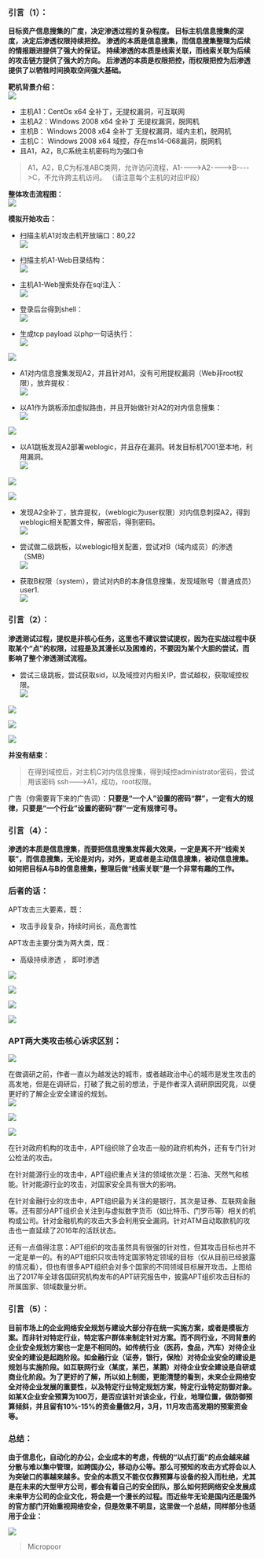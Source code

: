 
### 引言（1）：

**目标资产信息搜集的广度，决定渗透过程的复杂程度。
目标主机信息搜集的深度，决定后渗透权限持续把控。
渗透的本质是信息搜集，而信息搜集整理为后续的情报跟进提供了强大的保证。
持续渗透的本质是线索关联，而线索关联为后续的攻击链方提供了强大的方向。
后渗透的本质是权限把控，而权限把控为后渗透提供了以牺牲时间换取空间强大基础。**

**靶机背景介绍：**  
![](media/eb0714612b4e03133ba10e14ef174b4c.jpg)

* 主机A1：CentOs x64 全补丁，无提权漏洞，可互联网  
* 主机A2：Windows 2008 x64 全补丁 无提权漏洞，脱网机  
* 主机B： Windows 2008 x64 全补丁 无提权漏洞，域内主机，脱网机  
* 主机C： Windows 2008 x64 域控，存在ms14-068漏洞，脱网机  
* 且A1，A2，B,C系统主机密码均为强口令

>   A1，A2，B,C为标准ABC类网，允许访问流程，A1----\>A2----\>B----\>C，不允许跨主机访问。
>   （请注意每个主机的对应IP段）

**整体攻击流程图：**  
![](media/0e9ff50f2d0823e678528868b243ccce.jpg)

**模拟开始攻击：**  

* 扫描主机A1对攻击机开放端口：80,22  
![](media/fad85d3505b5e71286df9d301f167de2.jpg)

* 扫描主机A1-Web目录结构：  
![](media/813af1b732caf9c0adce3dade376694f.jpg)

* 主机A1-Web搜索处存在sql注入：  
![](media/9a59cdceb1ea09a49a82f81eb778003b.jpg)

* 登录后台得到shell：  
![](media/ad06e8c45d69e5e450aa3c379ef04eee.jpg)

* 生成tcp payload 以php一句话执行：  
![](media/89c0851c3482a55632b708c5bce2ad18.jpg)  

![](media/a5b217214c10db82110bcb34a166a53f.jpg)

* A1对内信息搜集发现A2，并且针对A1，没有可用提权漏洞（Web非root权限），放弃提权：  
![](media/7f18b933fee393c1150a36f603ca5aac.jpg)

* 以A1作为跳板添加虚拟路由，并且开始做针对A2的对内信息搜集：  
![](media/3d57cf1f1005ba4254aa57971286df86.jpg)

![](media/9977d347d014885a6b6f051ecf337acd.jpg)

* 以A1跳板发现A2部署weblogic，并且存在漏洞。转发目标机7001至本地，利用漏洞。  
![](media/278d82913ceca2d619234f4a602c908d.jpg)

![](media/e3ee48eafcd1322980a2a2b4dbc81161.jpg)

![](media/ec698d2c28ce34078f6fb28955826036.jpg)

* 发现A2全补丁，放弃提权，（weblogic为user权限）对内信息刺探A2，得到 weblogic相关配置文件，解密后，得到密码。  
![](media/48ce8cfde97da6cc01a6310c13c93eba.jpg)

* 尝试做二级跳板，以weblogic相关配置，尝试对B（域内成员）的渗透（SMB）  
![](media/b033dbb98df945e1629016daa8f715fa.jpg)

* 获取B权限（system），尝试对内B的本身信息搜集，发现域账号（普通成员）user1.  
![](media/e6619fad61ae8258bbf571a061816eab.jpg)

### 引言（2）：

**渗透测试过程，提权是非核心任务，这里也不建议尝试提权，因为在实战过程中获取某个“点”的权限，过程是及其漫长以及困难的，不要因为某个大胆的尝试，而影响了整个渗透测试流程。**  

* 尝试三级跳板，尝试获取sid，以及域控对内相关IP，尝试越权，获取域控权限。  
![](media/75a390348d0d82d12b741b71cc1077d4.jpg)  

![](media/95e9d4bd457a3854dc2a181854aff847.jpg)

![](media/1731a21414be63725aad1c9bc5f6e2ab.jpg)

![](media/3fc9121169f8810f044902ea33ee6746.jpg)

**并没有结束：**  

>   在得到域控后，对主机C对内信息搜集，得到域控administrator密码，尝试用该密码 ssh--->A1，成功，root权限。

广告（你需要背下来的广告词）：**只要是“一个人”设置的密码“群”，一定有大的规律，只要是“一个行业”设置的密码“群”一定有规律可寻。**

### 引言（4）：
**渗透的本质是信息搜集，而要把信息搜集发挥最大效果，一定是离不开“线索关联”，而信息搜集，无论是对内，对外，更或者是主动信息搜集，被动信息搜集。如何把目标A与B的信息搜集，整理后做“线索关联”是一个非常有趣的工作。**

### 后者的话：

APT攻击三大要素，既：  
* 攻击手段复杂，持续时间长，高危害性

APT攻击主要分类为两大类，既：  
* 高级持续渗透 ， 即时渗透

![](media/8114a948743a1acaf2b03562c850e7e6.jpg)

![](media/8017d7d0aec4b49eb5a2bb73f23ab555.jpg)

![](media/f8933631951866360ec8f45717feb0ce.jpg)

![](media/9233e8ff54bca67e6d94c588116c541a.jpg)

### APT两大类攻击核心诉求区别：

![](media/9334e9c3f86f584e6846e907ed5e1102.jpg)

在做调研之前，作者一直以为越发达的城市，或者越政治中心的城市是发生攻击的高发地，但是在调研后，打破了我之前的想法，于是作者深入调研原因究竟，以便更好的了解企业安全建设的规划。  
![](media/cf5a7e83b5ce618b69373b15233eaf41.jpg)

![](media/7e8216bd52b30af1c5d036552138ab49.jpg)

![](media/86c77171801811fd8339cb4ed6e7e8fe.jpg)

在针对政府机构的攻击中，APT组织除了会攻击一般的政府机构外，还有专门针对公检法的攻击。

在针对能源行业的攻击中，APT组织重点关注的领域依次是：石油、天然气和核能。针对能源行业的攻击，对国家安全具有很大的影响。

在针对金融行业的攻击中，APT组织最为关注的是银行，其次是证券、互联网金融等。还有部分APT组织会关注到与虚拟数字货币（如比特币、门罗币等）相关的机构或公司。针对金融机构的攻击大多会利用安全漏洞。针对ATM自动取款机的攻击也一直延续了2016年的活跃状态。

还有一点值得注意：APT组织的攻击虽然具有很强的针对性，但其攻击目标也并不一定是单一的。有的APT组织只攻击特定国家特定领域的目标（仅从目前已经披露的情况看），但也有很多APT组织会对多个国家的不同领域目标展开攻击。上图给出了2017年全球各国研究机构发布的APT研究报告中，披露APT组织攻击目标的所属国家、领域数量分析。

### 引言（5）：

**目前市场上的企业网络安全规划与建设大部分存在统一实施方案，或者是模板方案。而非针对特定行业，特定客户群体来制定针对方案。而不同行业，不同背景的企业安全规划方案也一定是不相同的。如传统行业（医药，食品，汽车）对待企业安全的建设是起跑阶段。如金融行业（证券，银行，保险）对待企业安全的建设是规划与实施阶段。如互联网行业（某度，某巴，某鹅）对待企业安全建设是自研或商业化阶段。为了更好的了解，所以如上制图，更能清楚的看到，未来企业网络安全对待企业发展的重要性，以及特定行业特定规划方案，特定行业特定防御对象。如某X企业安全预算为100万，是否应该针对该企业，行业，地理位置，做防御预算倾斜，并且留有10%-15%的资金量做2月，3月，11月攻击高发期的预案资金等。**

### 总结：

**由于信息化，自动化的办公，企业成本的考虑，传统的“以点打面”的点会越来越分散与难以集中管理，如跨国办公，移动办公等。那么可预知的攻击方式将会以人为突破口的事越来越多。安全的本质又不能仅仅靠预算与设备的投入而杜绝，尤其是在未来的大型甲方公司，都会有着自己的安全团队，那么如何把网络安全发展成未来甲方公司的企业文化，将会是一个漫长的过程。而近些年无论是国内还是国外的官方部门开始重视网络安全，但是效果不明显，这里做一个总结，同样部分也适用于企业：**

![](media/497fa9474fd0ae6063d5386ab214d69e.jpg)


>   Micropoor
